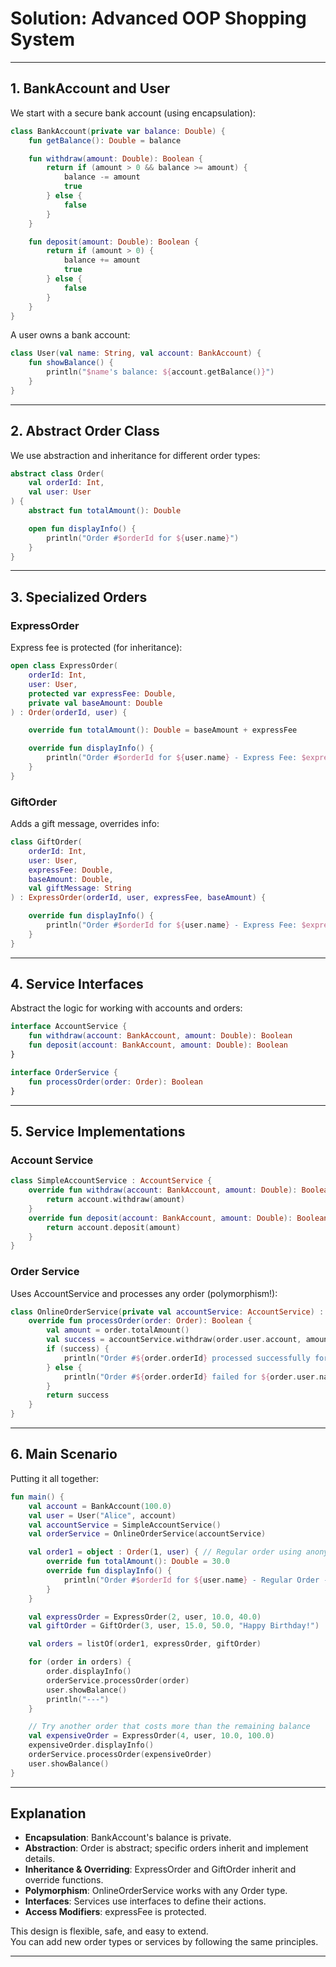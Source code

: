 # Solution: Advanced OOP Shopping System

---

## 1. BankAccount and User

We start with a secure bank account (using encapsulation):

```kotlin
class BankAccount(private var balance: Double) {
    fun getBalance(): Double = balance

    fun withdraw(amount: Double): Boolean {
        return if (amount > 0 && balance >= amount) {
            balance -= amount
            true
        } else {
            false
        }
    }

    fun deposit(amount: Double): Boolean {
        return if (amount > 0) {
            balance += amount
            true
        } else {
            false
        }
    }
}
```

A user owns a bank account:

```kotlin
class User(val name: String, val account: BankAccount) {
    fun showBalance() {
        println("$name's balance: ${account.getBalance()}")
    }
}
```

---

## 2. Abstract Order Class

We use abstraction and inheritance for different order types:

```kotlin
abstract class Order(
    val orderId: Int,
    val user: User
) {
    abstract fun totalAmount(): Double

    open fun displayInfo() {
        println("Order #$orderId for ${user.name}")
    }
}
```

---

## 3. Specialized Orders

### ExpressOrder

Express fee is protected (for inheritance):

```kotlin
open class ExpressOrder(
    orderId: Int,
    user: User,
    protected var expressFee: Double,
    private val baseAmount: Double
) : Order(orderId, user) {

    override fun totalAmount(): Double = baseAmount + expressFee

    override fun displayInfo() {
        println("Order #$orderId for ${user.name} - Express Fee: $expressFee - Total: ${totalAmount()}")
    }
}
```

### GiftOrder

Adds a gift message, overrides info:

```kotlin
class GiftOrder(
    orderId: Int,
    user: User,
    expressFee: Double,
    baseAmount: Double,
    val giftMessage: String
) : ExpressOrder(orderId, user, expressFee, baseAmount) {

    override fun displayInfo() {
        println("Order #$orderId for ${user.name} - Express Fee: $expressFee - Total: ${totalAmount()} - Gift Message: $giftMessage")
    }
}
```

---

## 4. Service Interfaces

Abstract the logic for working with accounts and orders:

```kotlin
interface AccountService {
    fun withdraw(account: BankAccount, amount: Double): Boolean
    fun deposit(account: BankAccount, amount: Double): Boolean
}

interface OrderService {
    fun processOrder(order: Order): Boolean
}
```

---

## 5. Service Implementations

### Account Service

```kotlin
class SimpleAccountService : AccountService {
    override fun withdraw(account: BankAccount, amount: Double): Boolean {
        return account.withdraw(amount)
    }
    override fun deposit(account: BankAccount, amount: Double): Boolean {
        return account.deposit(amount)
    }
}
```

### Order Service

Uses AccountService and processes any order (polymorphism!):

```kotlin
class OnlineOrderService(private val accountService: AccountService) : OrderService {
    override fun processOrder(order: Order): Boolean {
        val amount = order.totalAmount()
        val success = accountService.withdraw(order.user.account, amount)
        if (success) {
            println("Order #${order.orderId} processed successfully for ${order.user.name}. Amount: $amount")
        } else {
            println("Order #${order.orderId} failed for ${order.user.name}. Not enough funds!")
        }
        return success
    }
}
```

---

## 6. Main Scenario

Putting it all together:

```kotlin
fun main() {
    val account = BankAccount(100.0)
    val user = User("Alice", account)
    val accountService = SimpleAccountService()
    val orderService = OnlineOrderService(accountService)

    val order1 = object : Order(1, user) { // Regular order using anonymous class
        override fun totalAmount(): Double = 30.0
        override fun displayInfo() {
            println("Order #$orderId for ${user.name} - Regular Order - Total: ${totalAmount()}")
        }
    }

    val expressOrder = ExpressOrder(2, user, 10.0, 40.0)
    val giftOrder = GiftOrder(3, user, 15.0, 50.0, "Happy Birthday!")

    val orders = listOf(order1, expressOrder, giftOrder)

    for (order in orders) {
        order.displayInfo()
        orderService.processOrder(order)
        user.showBalance()
        println("---")
    }

    // Try another order that costs more than the remaining balance
    val expensiveOrder = ExpressOrder(4, user, 10.0, 100.0)
    expensiveOrder.displayInfo()
    orderService.processOrder(expensiveOrder)
    user.showBalance()
}
```

---

## Explanation

- **Encapsulation**: BankAccount's balance is private.
- **Abstraction**: Order is abstract; specific orders inherit and implement details.
- **Inheritance & Overriding**: ExpressOrder and GiftOrder inherit and override functions.
- **Polymorphism**: OnlineOrderService works with any Order type.
- **Interfaces**: Services use interfaces to define their actions.
- **Access Modifiers**: expressFee is protected.

This design is flexible, safe, and easy to extend.  
You can add new order types or services by following the same principles.

---